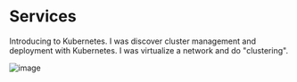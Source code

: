 # Services

Introducing to Kubernetes. I was discover cluster management and deployment with Kubernetes. I was virtualize a network and do "clustering".

![image](https://user-images.githubusercontent.com/71525457/132107062-3fbc8816-b498-4f1f-84a5-8772c86c7f9c.png)

